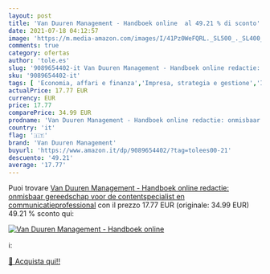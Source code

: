 ```yaml
---
layout: post
title: 'Van Duuren Management - Handboek online  al 49.21 % di sconto'
date: 2021-07-18 04:12:57
image: 'https://m.media-amazon.com/images/I/41Pz0WeFQRL._SL500_._SL400_.jpg'
comments: true
category: ofertas
author: 'tole.es'
slug: '9089654402-it Van Duuren Management - Handboek online redactie:...'
sku: '9089654402-it'
tags: [ 'Economia, affari e finanza','Impresa, strategia e gestione','Informatica, Web e Digital Media','Internet','Libri','Lingua, linguistica e scrittura','Manuali di scrittura','Multimedia e disegno grafico','van duuren management', ]
actualPrice: 17.77 EUR
currency: EUR
price: 17.77
comparePrice: 34.99 EUR
prodname: 'Van Duuren Management - Handboek online redactie: onmisbaar gereedschap voor de contentspecialist en communicatieprofessional'
country: 'it'
flag: '🇮🇹'
brand: 'Van Duuren Management'
buyurl: 'https://www.amazon.it/dp/9089654402/?tag=tolees00-21'
descuento: '49.21'
average: '17.77'
---
```


Puoi trovare [Van Duuren Management - Handboek online redactie: onmisbaar gereedschap voor de contentspecialist en communicatieprofessional](https://www.amazon.it/dp/9089654402/?tag=tolees00-21) con il prezzo 17.77 EUR (originale: 34.99 EUR) 49.21 % sconto qui:

[![Van Duuren Management - Handboek online ](https://m.media-amazon.com/images/I/41Pz0WeFQRL._SL500_._SL400_.jpg)](https://www.amazon.it/dp/9089654402/?tag=tolees00-21)

ℹ️:


[🛒 Acquista qui!!](https://www.amazon.it/dp/9089654402/?tag=tolees00-21)

